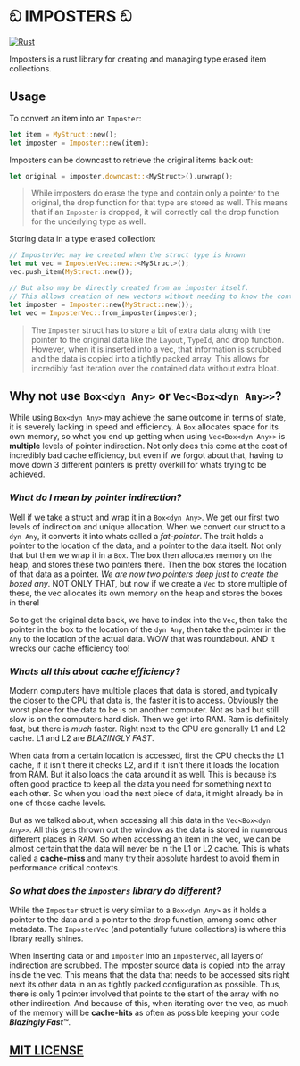 # ඞ IMPOSTERS ඞ

[![Rust](https://github.com/rhedgeco/imposters/actions/workflows/rust.yml/badge.svg)](https://github.com/rhedgeco/imposters/actions/workflows/rust.yml)

Imposters is a rust library for creating and managing type erased item collections.

## Usage

To convert an item into an `Imposter`:

```rust
let item = MyStruct::new();
let imposter = Imposter::new(item);
```

Imposters can be downcast to retrieve the original items back out:

```rust
let original = imposter.downcast::<MyStruct>().unwrap();
```

> While imposters do erase the type and contain only a pointer to the original, the drop function for that type are stored as well. This means that if an `Imposter` is dropped, it will correctly call the drop function for the underlying type as well.

Storing data in a type erased collection:

```rust
// ImposterVec may be created when the struct type is known
let mut vec = ImposterVec::new::<MyStruct>();
vec.push_item(MyStruct::new());

// But also may be directly created from an imposter itself.
// This allows creation of new vectors without needing to know the containing type.
let imposter = Imposter::new(MyStruct::new());
let vec = ImposterVec::from_imposter(imposter);
```

> The `Imposter` struct has to store a bit of extra data along with the pointer to the original data like the `Layout`, `TypeId`, and drop function. However, when it is inserted into a vec, that information is scrubbed and the data is copied into a tightly packed array. This allows for incredibly fast iteration over the contained data without extra bloat.

## Why not use `Box<dyn Any>` or `Vec<Box<dyn Any>>`?

While using `Box<dyn Any>` may achieve the same outcome in terms of state, it is severely lacking in speed and efficiency. A `Box` allocates space for its own memory, so what you end up getting when using `Vec<Box<dyn Any>>` is **multiple** levels of pointer indirection. Not only does this come at the cost of incredibly bad cache efficiency, but even if we forgot about that, having to move down 3 different pointers is pretty overkill for whats trying to be achieved.

### ***What do I mean by pointer indirection?***

Well if we take a struct and wrap it in a `Box<dyn Any>`. We get our first two levels of indirection and unique allocation. When we convert our struct to a `dyn Any`, it converts it into whats called a *fat-pointer*. The trait holds a pointer to the location of the data, and a pointer to the data itself. Not only that but then we wrap it in a `Box`. The box then allocates memory on the heap, and stores these two pointers there. Then the box stores the location of that data as a pointer. *We are now two pointers deep just to create the boxed any*. NOT ONLY THAT, but now if we create a `Vec` to store multiple of these, the vec allocates its own memory on the heap and stores the boxes in there!

So to get the original data back, we have to index into the `Vec`, then take the pointer in the box to the location of the `dyn Any`, then take the pointer in the `Any` to the location of the actual data. WOW that was roundabout. AND it wrecks our cache efficiency too!

### ***Whats all this about cache efficiency?***

Modern computers have multiple places that data is stored, and typically the closer to the CPU that data is, the faster it is to access. Obviously the worst place for the data to be is on another computer. Not as bad but still slow is on the computers hard disk. Then we get into RAM. Ram is definitely fast, but there is *much* faster. Right next to the CPU are generally L1 and L2 cache. L1 and L2 are *BLAZINGLY FAST*.

When data from a certain location is accessed, first the CPU checks the L1 cache, if it isn't there it checks L2, and if it isn't there it loads the location from RAM. But it also loads the data around it as well. This is because its often good practice to keep all the data you need for something next to each other. So when you load the next piece of data, it might already be in one of those cache levels.

But as we talked about, when accessing all this data in the `Vec<Box<dyn Any>>`. All this gets thrown out the window as the data is stored in numerous different places in RAM. So when accessing an item in the vec, we can be almost certain that the data will never be in the L1 or L2 cache. This is whats called a **cache-miss** and many try their absolute hardest to avoid them in performance critical contexts.

### ***So what does the `imposters` library do different?***

While the `Imposter` struct is very similar to a `Box<dyn Any>` as it holds a pointer to the data and a pointer to the drop function, among some other metadata. The `ImposterVec` (and potentially future collections) is where this library really shines.

When inserting data or and `Imposter` into an `ImposterVec`, all layers of indirection are scrubbed. The imposter source data is copied into the array inside the vec. This means that the data that needs to be accessed sits right next its other data in an as tightly packed configuration as possible. Thus, there is only 1 pointer involved that points to the start of the array with no other indirection. And because of this, when iterating over the vec, as much of the memory will be **cache-hits** as often as possible keeping your code ***Blazingly Fast™***.

## [MIT LICENSE](./LICENSE.txt)
